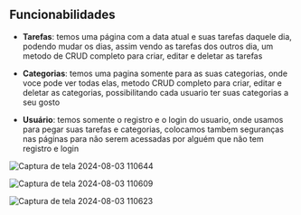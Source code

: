 ## Funcionabilidades 
- **Tarefas**: temos uma página com a data atual e suas tarefas daquele dia, podendo mudar os dias, assim vendo as tarefas dos outros dia, um metodo de CRUD completo para criar, editar e deletar as tarefas
  
- **Categorias**: temos uma pagina somente para as suas categorias, onde voce pode ver todas elas, metodo CRUD completo para criar, editar e deletar as categorias, possibilitando cada usuario ter suas categorias a seu gosto

- **Usuário**: temos somente o registro e o login do usuario, onde usamos para pegar suas tarefas e categorias, colocamos tambem seguranças nas páginas para não serem acessadas por alguém que não tem registro e login

![Captura de tela 2024-08-03 110644](https://github.com/user-attachments/assets/1e8edb57-ff98-4763-bdf8-1208c59c8444)

![Captura de tela 2024-08-03 110609](https://github.com/user-attachments/assets/57ad7298-5d7c-4833-9954-b807b094ea78)

![Captura de tela 2024-08-03 110623](https://github.com/user-attachments/assets/6bd250e5-99bb-448e-9b8a-a2beaf70ab38)

